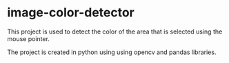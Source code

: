 # image-color-detector

This project is used to detect the color of the area that is selected using the mouse pointer.

The project is created in python using using opencv and pandas libraries. 
